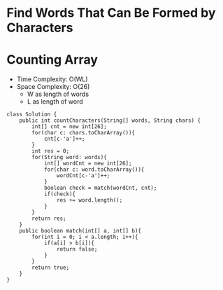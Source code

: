 # Find Words That Can Be Formed by Characters
# Counting Array
* Time Complexity: O(WL)
* Space Complexity: O(26)
	* W as length of words
	* L as length of word
```
class Solution {
    public int countCharacters(String[] words, String chars) {
        int[] cnt = new int[26];
        for(char c: chars.toCharArray()){
            cnt[c-'a']++;
        }
        int res = 0;
        for(String word: words){
            int[] wordCnt = new int[26];
            for(char c: word.toCharArray()){
                wordCnt[c-'a']++;
            }
            boolean check = match(wordCnt, cnt);
            if(check){
                res += word.length();
            }
        }
        return res;
    }
    public boolean match(int[] a, int[] b){
        for(int i = 0; i < a.length; i++){
            if(a[i] > b[i]){
                return false;
            }
        }
        return true;
    }
}
```